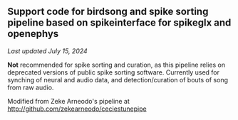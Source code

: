 ## Support code for birdsong and spike sorting pipeline based on spikeinterface for spikeglx and openephys
*Last updated July 15, 2024*

**Not** recommended for spike sorting and curation, as this pipeline relies on deprecated versions of public spike sorting software. Currently used for synching of neural and audio data, and detection/curation of bouts of song from raw audio.

Modified from Zeke Arneodo's pipeline at http://github.com/zekearneodo/ceciestunepipe
